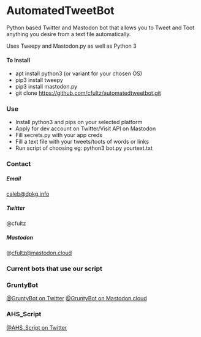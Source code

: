 # AutomatedTweetBot
Python based Twitter and Mastodon bot that allows you to Tweet and Toot anything you desire from a text file automatically.

Uses Tweepy and Mastodon.py as well as Python 3

#### To Install
- apt install python3 (or variant for your chosen OS)
- pip3 install tweepy
- pip3 install mastodon.py
- git clone https://github.com/cfultz/automatedtweetbot.git


### Use
- Install python3 and pips on your selected platform
- Apply for dev account on Twitter/Visit API on Mastodon
- Fill secrets.py with your app creds
- Fill a text file with your tweets/toots of words or links
- Run script of choosing eg: python3 bot.py yourtext.txt



### Contact
##### Email 
caleb@dpkg.info
##### Twitter
@cfultz
##### Mastodon
@cfultz@mastodon.cloud



### Current bots that use our script

### GruntyBot
[@GruntyBot on Twitter](https://twitter.com/gruntybot)
[@GruntyBot on Mastodon.cloud](https://mastodon.cloud/@gruntybot)

### AHS_Script
[@AHS_Script on Twitter](https://twitterr.com/ahs_script)
